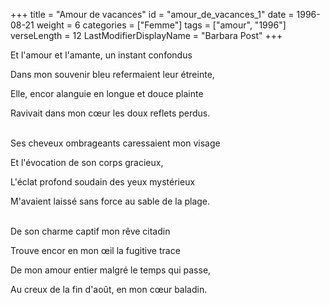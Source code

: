 +++
title = "Amour de vacances"
id = "amour_de_vacances_1"
date = 1996-08-21
weight = 6
categories = ["Femme"]
tags = ["amour", "1996"]
verseLength = 12
LastModifierDisplayName = "Barbara Post"
+++

Et l'amour et l'amante, un instant confondus

Dans mon souvenir bleu refermaient leur étreinte,

Elle, encor alanguie en longue et douce plainte

Ravivait dans mon cœur les doux reflets perdus.

 \
Ses cheveux ombrageants caressaient mon visage

Et l'évocation de son corps gracieux,

L'éclat profond soudain des yeux mystérieux

M'avaient laissé sans force au sable de la plage.

 \
De son charme captif mon rêve citadin

Trouve encor en mon œil la fugitive trace

De mon amour entier malgré le temps qui passe,

Au creux de la fin d'août, en mon cœur baladin.
